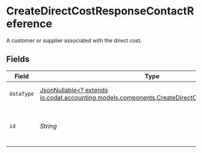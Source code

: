 # CreateDirectCostResponseContactReference

A customer or supplier associated with the direct cost.


## Fields

| Field                                                                                                                                                         | Type                                                                                                                                                          | Required                                                                                                                                                      | Description                                                                                                                                                   |
| ------------------------------------------------------------------------------------------------------------------------------------------------------------- | ------------------------------------------------------------------------------------------------------------------------------------------------------------- | ------------------------------------------------------------------------------------------------------------------------------------------------------------- | ------------------------------------------------------------------------------------------------------------------------------------------------------------- |
| `dataType`                                                                                                                                                    | [JsonNullable<? extends io.codat.accounting.models.components.CreateDirectCostResponseDataType>](../../models/components/CreateDirectCostResponseDataType.md) | :heavy_minus_sign:                                                                                                                                            | Allowed name of the 'dataType'.                                                                                                                               |
| `id`                                                                                                                                                          | *String*                                                                                                                                                      | :heavy_check_mark:                                                                                                                                            | Unique identifier for a customer or supplier.                                                                                                                 |